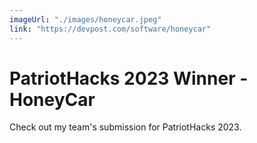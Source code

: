 ```yaml
---
imageUrl: "./images/honeycar.jpeg"
link: "https://devpost.com/software/honeycar"
---
```

# PatriotHacks 2023 Winner - HoneyCar
Check out my team's submission for PatriotHacks 2023.
